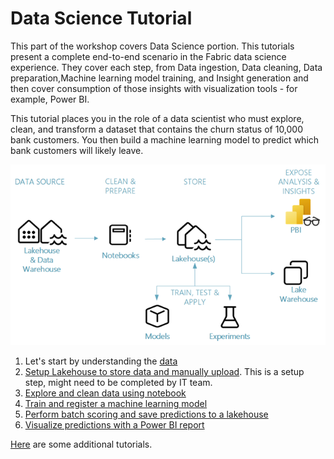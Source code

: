 
# Data Science Tutorial

This part of the workshop covers Data Science portion. This tutorials present a complete end-to-end scenario in the Fabric data science experience. They cover each step, from Data ingestion, Data cleaning, Data preparation,Machine learning model training, and 
Insight generation
and then cover consumption of those insights with visualization tools - for example, Power BI.

This tutorial places you in the role of a data scientist who must explore, clean, and transform a dataset that contains the churn status of 10,000 bank customers. You then build a machine learning model to predict which bank customers will likely leave. 


![alt text](images/DataScienceArchitecture.png)


1. Let's start by understanding the [data](/DataScienceTutorial/data/DataDescription.md)
2. [Setup Lakehouse to store data and manually upload](/DataScienceTutorial/workbooks/LakehouseSetup.md). This is a setup step, might need to be completed by IT team.
3. [Explore and clean data using notebook](/DataScienceTutorial/workbooks/ExploreAndCleanData.md)
4. [Train and register a machine learning model](/DataScienceTutorial/workbooks/TrainMLModel.md)
5. [Perform batch scoring and save predictions to a lakehouse](/DataScienceTutorial/workbooks/BatchScoring.md)
6. [Visualize predictions with a Power BI report](https://learn.microsoft.com/en-us/fabric/data-science/tutorial-data-science-create-report)

[Here](https://learn.microsoft.com/en-us/fabric/data-science/use-ai-samples) are some additional tutorials.